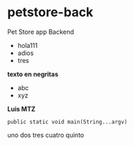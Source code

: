 # petstore-back
Pet Store app Backend

* hola111
* adios
* tres

**texto en negritas**
- abc
- xyz

**Luis MTZ**

`public static void main(String...argv)`

uno
dos
tres
cuatro
quinto
